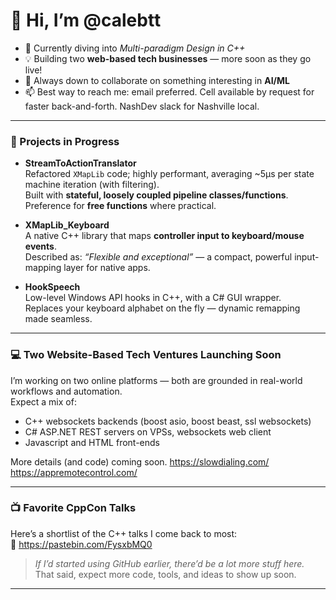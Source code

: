 # 👋 Hi, I’m @calebtt

- 🌱 Currently diving into *Multi-paradigm Design in C++*
- 💡 Building two **web-based tech businesses** — more soon as they go live!
- 🤖 Always down to collaborate on something interesting in **AI/ML**
- 📫 Best way to reach me: email preferred. Cell available by request for faster back-and-forth. NashDev slack for Nashville local.

---

### 🚧 Projects in Progress

- **StreamToActionTranslator**  
  Refactored `XMapLib` code; highly performant, averaging ~5μs per state machine iteration (with filtering).  
  Built with **stateful, loosely coupled pipeline classes/functions**. Preference for **free functions** where practical.

- **XMapLib_Keyboard**  
  A native C++ library that maps **controller input to keyboard/mouse events**.  
  Described as: *“Flexible and exceptional”* — a compact, powerful input-mapping layer for native apps.

- **HookSpeech**  
  Low-level Windows API hooks in C++, with a C# GUI wrapper.  
  Replaces your keyboard alphabet on the fly — dynamic remapping made seamless.

---

### 💻 Two Website-Based Tech Ventures Launching Soon
I’m working on two online platforms — both are grounded in real-world workflows and automation.  
Expect a mix of:
- C++ websockets backends (boost asio, boost beast, ssl websockets)
- C# ASP.NET REST servers on VPSs, websockets web client
- Javascript and HTML front-ends

More details (and code) coming soon.
https://slowdialing.com/
https://appremotecontrol.com/

---

### 📺 Favorite CppCon Talks  
Here’s a shortlist of the C++ talks I come back to most:  
📄 https://pastebin.com/FysxbMQ0

> *If I’d started using GitHub earlier, there’d be a lot more stuff here.*  
> That said, expect more code, tools, and ideas to show up soon.

---

<!---
calebtt/calebtt is a ✨ special ✨ repository because its `README.md` (this file) appears on your GitHub profile.
You can click the Preview link to take a look at your changes.
--->
